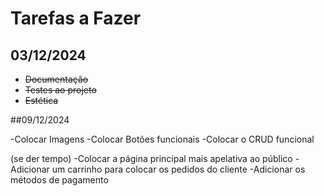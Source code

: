 # Tarefas a Fazer

## 03/12/2024

- ~~Documentação~~
- ~~Testes ao projeto~~
- ~~Estética~~

##09/12/2024

-Colocar Imagens
-Colocar Botões funcionais
-Colocar o CRUD funcional

(se der tempo)
-Colocar a página principal mais apelativa ao público
-Adicionar um carrinho para colocar os pedidos do cliente
-Adicionar os métodos de pagamento
